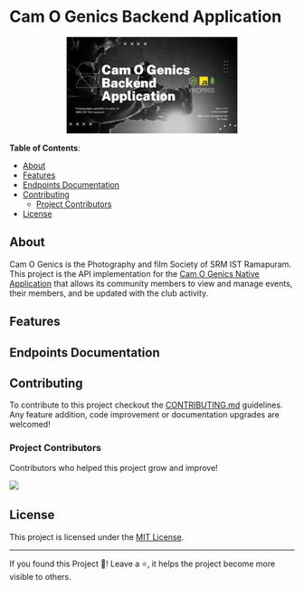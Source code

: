 # Cam O Genics Backend Application

<p align="center">
<img src="/public/images/gh-thumbnail-backend.jpg" alt="CamOGenics GitHub Backend Thumbnail" width="60%" height="auto" />
</p>

**Table of Contents**:

- [About](#about)
- [Features](#features)
- [Endpoints Documentation](#endpoints-documentation)
- [Contributing](#contributing)
  - [Project Contributors](#project-contributors)
- [License](#license)

## About

Cam O Genics is the Photography and film Society of SRM IST Ramapuram. This project is the API implementation for the [Cam O Genics Native Application](/) that allows its community members to view and manage events, their members, and be updated with the club activity.

## Features

## Endpoints Documentation

## Contributing

To contribute to this project checkout the [CONTRIBUTING.md](/CONTRIBUTING.md) guidelines. Any feature addition, code improvement or documentation upgrades are welcomed!

### Project Contributors

Contributors who helped this project grow and improve!

<a href="https://github.com/kunalkeshan/Cam-O-Genics-Backend/graphs/contributors">
  <img src="https://contrib.rocks/image?repo=kunalkeshan/Cam-O-Genics-Backend" />
</a>

## License

This project is licensed under the [MIT License](/LICENSE).

---

If you found this Project 🤯! Leave a ⭐, it helps the project become more visible to others.
